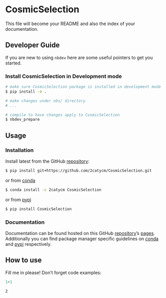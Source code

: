 # CosmicSelection


<!-- WARNING: THIS FILE WAS AUTOGENERATED! DO NOT EDIT! -->

This file will become your README and also the index of your
documentation.

## Developer Guide

If you are new to using `nbdev` here are some useful pointers to get you
started.

### Install CosmicSelection in Development mode

``` sh
# make sure CosmicSelection package is installed in development mode
$ pip install -e .

# make changes under nbs/ directory
# ...

# compile to have changes apply to CosmicSelection
$ nbdev_prepare
```

## Usage

### Installation

Install latest from the GitHub
[repository](https://github.com/2catycm/CosmicSelection):

``` sh
$ pip install git+https://github.com/2catycm/CosmicSelection.git
```

or from [conda](https://anaconda.org/2catycm/CosmicSelection)

``` sh
$ conda install -c 2catycm CosmicSelection
```

or from [pypi](https://pypi.org/project/CosmicSelection/)

``` sh
$ pip install CosmicSelection
```

### Documentation

Documentation can be found hosted on this GitHub
[repository](https://github.com/2catycm/CosmicSelection)’s
[pages](https://2catycm.github.io/CosmicSelection/). Additionally you
can find package manager specific guidelines on
[conda](https://anaconda.org/2catycm/CosmicSelection) and
[pypi](https://pypi.org/project/CosmicSelection/) respectively.

## How to use

Fill me in please! Don’t forget code examples:

``` python
1+1
```

    2
